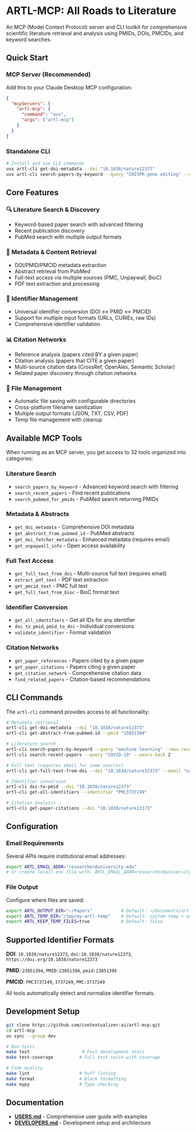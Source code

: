 # ARTL-MCP: All Roads to Literature

An MCP (Model Context Protocol) server and CLI toolkit for comprehensive scientific literature retrieval and analysis using PMIDs, DOIs, PMCIDs, and keyword searches.

## Quick Start

### MCP Server (Recommended)

Add this to your Claude Desktop MCP configuration:

```json
{
  "mcpServers": {
    "artl-mcp": {
      "command": "uvx",
      "args": ["artl-mcp"]
    }
  }
}
```

### Standalone CLI

```bash
# Install and use CLI commands
uvx artl-cli get-doi-metadata --doi "10.1038/nature12373"
uvx artl-cli search-papers-by-keyword --query "CRISPR gene editing" --max-results 5
```

## Core Features

### 🔍 **Literature Search & Discovery**
- Keyword-based paper search with advanced filtering
- Recent publication discovery
- PubMed search with multiple output formats

### 📄 **Metadata & Content Retrieval**
- DOI/PMID/PMCID metadata extraction
- Abstract retrieval from PubMed
- Full-text access via multiple sources (PMC, Unpaywall, BioC)
- PDF text extraction and processing

### 🔗 **Identifier Management**
- Universal identifier conversion (DOI ↔ PMID ↔ PMCID)
- Support for multiple input formats (URLs, CURIEs, raw IDs)
- Comprehensive identifier validation

### 📊 **Citation Networks**
- Reference analysis (papers cited BY a given paper)
- Citation analysis (papers that CITE a given paper)
- Multi-source citation data (CrossRef, OpenAlex, Semantic Scholar)
- Related paper discovery through citation networks

### 💾 **File Management**
- Automatic file saving with configurable directories
- Cross-platform filename sanitization
- Multiple output formats (JSON, TXT, CSV, PDF)
- Temp file management with cleanup

## Available MCP Tools

When running as an MCP server, you get access to 32 tools organized into categories:

### Literature Search
- `search_papers_by_keyword` - Advanced keyword search with filtering
- `search_recent_papers` - Find recent publications  
- `search_pubmed_for_pmids` - PubMed search returning PMIDs

### Metadata & Abstracts
- `get_doi_metadata` - Comprehensive DOI metadata
- `get_abstract_from_pubmed_id` - PubMed abstracts
- `get_doi_fetcher_metadata` - Enhanced metadata (requires email)
- `get_unpaywall_info` - Open access availability

### Full Text Access
- `get_full_text_from_doi` - Multi-source full text (requires email)
- `extract_pdf_text` - PDF text extraction
- `get_pmcid_text` - PMC full text
- `get_full_text_from_bioc` - BioC format text

### Identifier Conversion
- `get_all_identifiers` - Get all IDs for any identifier
- `doi_to_pmid`, `pmid_to_doi` - Individual conversions
- `validate_identifier` - Format validation

### Citation Networks  
- `get_paper_references` - Papers cited by a given paper
- `get_paper_citations` - Papers citing a given paper
- `get_citation_network` - Comprehensive citation data
- `find_related_papers` - Citation-based recommendations

## CLI Commands

The `artl-cli` command provides access to all functionality:

```bash
# Metadata retrieval
artl-cli get-doi-metadata --doi "10.1038/nature12373"
artl-cli get-abstract-from-pubmed-id --pmid "23851394"

# Literature search
artl-cli search-papers-by-keyword --query "machine learning" --max-results 10
artl-cli search-recent-papers --query "COVID-19" --years-back 2

# Full text (requires email for some sources)
artl-cli get-full-text-from-doi --doi "10.1038/nature12373" --email "user@institution.edu"

# Identifier conversion
artl-cli doi-to-pmid --doi "10.1038/nature12373"
artl-cli get-all-identifiers --identifier "PMC3737249"

# Citation analysis  
artl-cli get-paper-citations --doi "10.1038/nature12373"
```

## Configuration

### Email Requirements
Several APIs require institutional email addresses:
```bash
export ARTL_EMAIL_ADDR="researcher@university.edu"
# or create local/.env file with: ARTL_EMAIL_ADDR=researcher@university.edu
```

### File Output
Configure where files are saved:
```bash
export ARTL_OUTPUT_DIR="~/Papers"           # Default: ~/Documents/artl-mcp
export ARTL_TEMP_DIR="/tmp/my-artl-temp"    # Default: system temp + artl-mcp
export ARTL_KEEP_TEMP_FILES=true            # Default: false
```

## Supported Identifier Formats

**DOI**: `10.1038/nature12373`, `doi:10.1038/nature12373`, `https://doi.org/10.1038/nature12373`

**PMID**: `23851394`, `PMID:23851394`, `pmid:23851394`

**PMCID**: `PMC3737249`, `3737249`, `PMC:3737249`

All tools automatically detect and normalize identifier formats.

## Development Setup

```bash
git clone https://github.com/contextualizer-ai/artl-mcp.git
cd artl-mcp
uv sync --group dev

# Run tests
make test                    # Fast development tests
make test-coverage          # Full test suite with coverage

# Code quality
make lint                   # Ruff linting
make format                 # Black formatting
make mypy                   # Type checking
```

## Documentation

- **[USERS.md](USERS.md)** - Comprehensive user guide with examples
- **[DEVELOPERS.md](DEVELOPERS.md)** - Development setup and architecture